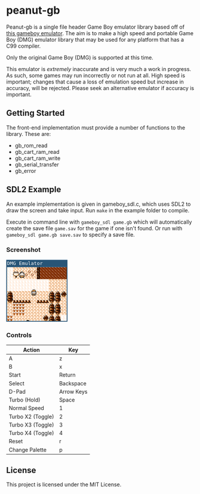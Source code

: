# peanut-gb

Peanut-gb is a single file header Game Boy emulator library based off of [this
gameboy emulator](https://github.com/gregtour/gameboy). The aim is to make a
high speed and portable Game Boy (DMG) emulator library that may be used for any
platform that has a C99 compiler.

Only the original Game Boy (DMG) is supported at this time.

This emulator is *extremely* inaccurate and is very much a work in progress. As
such, some games may run incorrectly or not run at all. High speed is important;
changes that cause a loss of emulation speed but increase in accuracy, will be
rejected. Please seek an alternative emulator if accuracy is important.

## Getting Started

The front-end implementation must provide a number of functions to the library.
These are:

- gb_rom_read
- gb_cart_ram_read
- gb_cart_ram_write
- gb_serial_transfer
- gb_error

## SDL2 Example

An example implementation is given in gameboy_sdl.c, which uses SDL2 to draw the
screen and take input. Run `make` in the example folder to compile.

Execute in command line with `gameboy_sdl game.gb` which will automatically
create the save file `game.sav` for the game if one isn't found. Or run with
`gameboy_sdl game.gb save.sav` to specify a save file.

### Screenshot

![Screenshot of SDL2 frontend](/examples/sdl2_example_screenshot.png)

### Controls

| Action            | Key        |
|-------------------|------------|
| A                 | z          |
| B                 | x          |
| Start             | Return     |
| Select            | Backspace  |
| D-Pad             | Arrow Keys |
| Turbo (Hold)      | Space      |
| Normal Speed      | 1          |
| Turbo X2 (Toggle) | 2          |
| Turbo X3 (Toggle) | 3          |
| Turbo X4 (Toggle) | 4          |
| Reset             | r          |
| Change Palette    | p          |

## License

This project is licensed under the MIT License.

